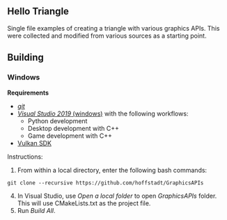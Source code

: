 ## Hello Triangle
Single file examples of creating a triangle with various graphics APIs. This were collected and modified from various sources as a starting point.

## Building
### Windows
**Requirements**
- [_git_](https://git-scm.com/)
- [_Visual Studio 2019_ (windows)](https://visualstudio.microsoft.com/vs/) with the following workflows:
  * Python development
  * Desktop development with C++
  * Game development with C++
- [Vulkan SDK](https://vulkan.lunarg.com/)

Instructions:
1. From within a local directory, enter the following bash commands:
```
git clone --recursive https://github.com/hoffstadt/GraphicsAPIs
```
4. In Visual Studio, use _Open a local folder_ to open _GraphicsAPIs_ folder. This will use CMakeLists.txt as the project file.
5. Run _Build All_.
